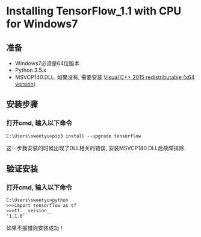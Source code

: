 # Installing TensorFlow_1.1 with CPU for Windows7
## 准备
* Windows7必须是64位版本
* Python 3.5.x
* MSVCP140.DLL. 如果没有, 需要安装 [Visual C++ 2015 redistributable (x64 version)](https://www.microsoft.com/en-us/download/details.aspx?id=53587)

## 安装步骤
### 打开cmd, 输入以下命令  
    C:\Users\sweetyu>pip3 install --upgrade tensorflow   
这一步我安装的时候出现了DLL相关的错误, 安装MSVCP140.DLL后故障排除.
  
## 验证安装
### 打开cmd, 输入以下命令  
    C:\Users\sweetyu>python
    >>>import tensorflow as tf
    >>>tf.__veision__
    '1.1.0'  
如果不报错则安装成功！

